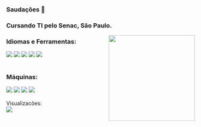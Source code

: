 ### Saudações 👋
### Cursando TI pelo Senac, São Paulo.

<img align='right' src="https://media.giphy.com/media/M9gbBd9nbDrOTu1Mqx/giphy.gif" width="230">



### Idiomas e Ferramentas:
<div display="flex">
  <img src="https://img.shields.io/badge/html5%20-%23E34F26.svg?&style=for-the-badge&logo=html5&logoColor=white">
  <img src="https://img.shields.io/badge/css3%20-%231572B6.svg?&style=for-the-badge&logo=css3&logoColor=white">
  <img src="https://img.shields.io/badge/javascript-%23F7DF1E.svg?&style=for-the-badge&logo=javascript&logoColor=black&labelColor=black">
  <img src="https://img.shields.io/badge/git%20-%23F05033.svg?&style=for-the-badge&logo=git&logoColor=white"/>
  <img src="https://img.shields.io/badge/github%20-%23121011.svg?&style=for-the-badge&logo=github&logoColor=white"/>
  </div>
<br/>

### Máquinas:
<div display="flex">
  <img src="https://img.shields.io/badge/windows-MSI%20GL63%208RC-%23F50F0F.svg?&style=for-the-badge&logo=windows&logoColor=white" />
  <img src="https://img.shields.io/badge/ubuntu-MSI%20GL63%208RC-%23dd4814.svg?&style=for-the-badge&logo=ubuntu&logoColor=white">
  <img src="https://img.shields.io/badge/intel-core%20i5%208th-%230071C5.svg?&style=for-the-badge&logo=intel&logoColor=white" />
  <img src="https://img.shields.io/badge/nvidia-GeForce%20gtx1050-%2376B900.svg?&style=for-the-badge&logo=nvidia&logoColor=white" />
</div>
<br>
 Visualizacões:<br>
  <img src="https://profile-counter.glitch.me/shrannyobasu/count.svg" />

<!--
**clkever/clkever** is a ✨ _special_ ✨ repository because its `README.md` (this file) appears on your GitHub profile.

Here are some ideas to get you started:

- 🔭 I’m currently working on ...
- 🌱 I’m currently learning ...
- 👯 I’m looking to collaborate on ...
- 🤔 I’m looking for help with ...
- 💬 Ask me about ...
- 📫 How to reach me: ...
- 😄 Pronouns: ...
- ⚡ Fun fact: ...
-->
